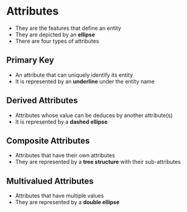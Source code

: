 # Attributes

- They are the features that define an entity
- They are depicted by an **ellipse**
- There are four types of attributes

## Primary Key

- An attribute that can uniquely identify its entity
- It is represented by an **underline** under the entity name

## Derived Attributes

- Attributes whose value can be deduces by another attribute(s)
- It is represented by a **dashed ellipse**

## Composite Attributes

- Attributes that have their own attributes
- They are represented by a **tree structure** with their sub-attributes

## Multivalued Attributes

- Attributes that have multiple values
- They are represented by a **double ellipse**
